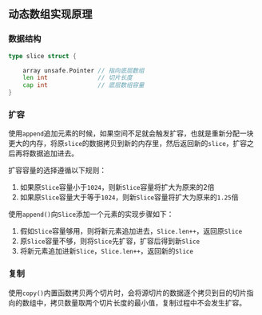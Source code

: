 ## 动态数组实现原理
### 数据结构
```go
type slice struct {

	array unsafe.Pointer // 指向底层数组
	len int              // 切片长度
	cap int              // 底层数组容量
}
```

### 扩容
使用`append`追加元素的时候，如果空间不足就会触发扩容，也就是重新分配一块更大的内存，将原`slice`的数据拷贝到新的内存里，然后返回新的`slice`，扩容之后再将数据追加进去。

扩容容量的选择遵循以下规则：
1. 如果原`Slice`容量小于`1024`，则新`Slice`容量将扩大为原来的2倍
2. 如果原`Slice`容量大于等于`1024`，则新`Slice`容量将扩大为原来的`1.25`倍

使用`append()`向`Slice`添加一个元素的实现步骤如下：
1. 假如`Slice`容量够用，则将新元素追加进去，`Slice.len++`，返回原`Slice`
2. 原`Slice`容量不够，则将`Slice`先扩容，扩容后得到新`Slice`
3. 将新元素追加进新`Slice`，`Slice.len++`，返回新的`Slice`

### 复制
使用`copy()`内置函数拷贝两个切片时，会将源切片的数据逐个拷贝到目的切片指向的数组中，拷贝数量取两个切片长度的最小值，复制过程中不会发生扩容。
